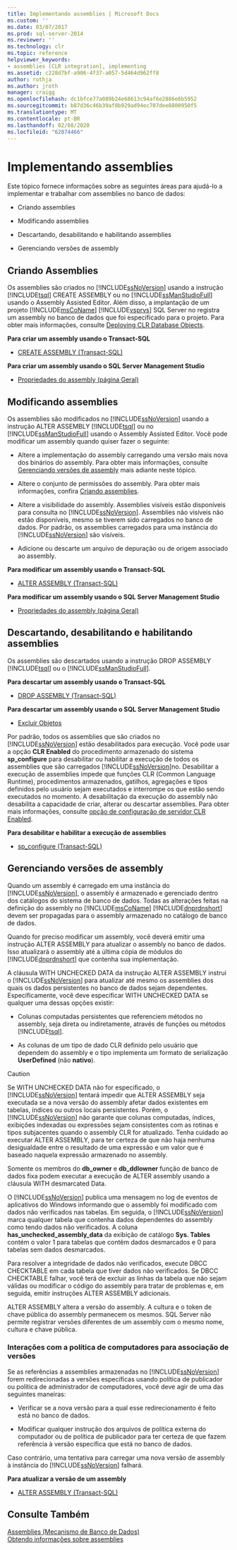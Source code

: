 ```yaml
---
title: Implementando assemblies | Microsoft Docs
ms.custom: ''
ms.date: 03/07/2017
ms.prod: sql-server-2014
ms.reviewer: ''
ms.technology: clr
ms.topic: reference
helpviewer_keywords:
- assemblies [CLR integration], implementing
ms.assetid: c228d7bf-a906-4f37-a057-5d464d962ff8
author: rothja
ms.author: jroth
manager: craigg
ms.openlocfilehash: dc1bfce77a089b24e68613c94af6e2886e6b5952
ms.sourcegitcommit: b87d36c46b39af8b929ad94ec707dee8800950f5
ms.translationtype: MT
ms.contentlocale: pt-BR
ms.lasthandoff: 02/08/2020
ms.locfileid: "62874466"
---
```

# <a name="implementing-assemblies"></a>Implementando assemblies
  Este tópico fornece informações sobre as seguintes áreas para ajudá-lo a implementar e trabalhar com assemblies no banco de dados:  
  
-   Criando assemblies  
  
-   Modificando assemblies  
  
-   Descartando, desabilitando e habilitando assemblies  
  
-   Gerenciando versões de assembly  
  
## <a name="creating-assemblies"></a>Criando Assemblies  
 Os assemblies são criados no [!INCLUDE[ssNoVersion](../../includes/ssnoversion-md.md)] usando a instrução [!INCLUDE[tsql](../../includes/tsql-md.md)] CREATE ASSEMBLY ou no [!INCLUDE[ssManStudioFull](../../includes/ssmanstudiofull-md.md)] usando o Assembly Assisted Editor. Além disso, a implantação de um projeto [!INCLUDE[msCoName](../../includes/msconame-md.md)] [!INCLUDE[vsprvs](../../includes/vsprvs-md.md)] SQL Server no registra um assembly no banco de dados que foi especificado para o projeto. Para obter mais informações, consulte [Deploying CLR Database Objects](deploying-clr-database-objects.md).  
  
 **Para criar um assembly usando o Transact-SQL**  
  
-   [CREATE ASSEMBLY &#40;Transact-SQL&#41;](/sql/t-sql/statements/create-assembly-transact-sql)  
  
 **Para criar um assembly usando o SQL Server Management Studio**  
  
-   [Propriedades do assembly &#40;página Geral&#41;](assemblies-properties.md)  
  
## <a name="modifying-assemblies"></a>Modificando assemblies  
 Os assemblies são modificados no [!INCLUDE[ssNoVersion](../../includes/ssnoversion-md.md)] usando a instrução ALTER ASSEMBLY [!INCLUDE[tsql](../../includes/tsql-md.md)] ou no [!INCLUDE[ssManStudioFull](../../includes/ssmanstudiofull-md.md)] usando o Assembly Assisted Editor. Você pode modificar um assembly quando quiser fazer o seguinte:  
  
-   Altere a implementação do assembly carregando uma versão mais nova dos binários do assembly. Para obter mais informações, consulte [Gerenciando versões de assembly](#_managing) mais adiante neste tópico.  
  
-   Altere o conjunto de permissões do assembly. Para obter mais informações, confira [Criando assemblies](../../relational-databases/clr-integration/assemblies-designing.md).  
  
-   Altere a visibilidade do assembly. Assemblies visíveis estão disponíveis para consulta no [!INCLUDE[ssNoVersion](../../includes/ssnoversion-md.md)]. Assemblies não visíveis não estão disponíveis, mesmo se tiverem sido carregados no banco de dados. Por padrão, os assemblies carregados para uma instância do [!INCLUDE[ssNoVersion](../../includes/ssnoversion-md.md)] são visíveis.  
  
-   Adicione ou descarte um arquivo de depuração ou de origem associado ao assembly.  
  
 **Para modificar um assembly usando o Transact-SQL**  
  
-   [ALTER ASSEMBLY &#40;Transact-SQL&#41;](/sql/t-sql/statements/alter-assembly-transact-sql)  
  
 **Para modificar um assembly usando o SQL Server Management Studio**  
  
-   [Propriedades do assembly &#40;página Geral&#41;](assemblies-properties.md)  
  
## <a name="dropping-disabling-and-enabling-assemblies"></a>Descartando, desabilitando e habilitando assemblies  
 Os assemblies são descartados usando a instrução DROP ASSEMBLY [!INCLUDE[tsql](../../includes/tsql-md.md)] ou o [!INCLUDE[ssManStudioFull](../../includes/ssmanstudiofull-md.md)].  
  
 **Para descartar um assembly usando o Transact-SQL**  
  
-   [DROP ASSEMBLY &#40;Transact-SQL&#41;](/sql/t-sql/statements/drop-assembly-transact-sql)  
  
 **Para descartar um assembly usando o SQL Server Management Studio**  
  
-   [Excluir Objetos](../../ssms/object/delete-objects.md)  
  
 Por padrão, todos os assemblies que são criados no [!INCLUDE[ssNoVersion](../../includes/ssnoversion-md.md)] estão desabilitados para execução. Você pode usar a opção **CLR Enabled** do procedimento armazenado do sistema **sp_configure** para desabilitar ou habilitar a execução de todos os assemblies que são carregados [!INCLUDE[ssNoVersion](../../includes/ssnoversion-md.md)]no. Desabilitar a execução de assemblies impede que funções CLR (Common Language Runtime), procedimentos armazenados, gatilhos, agregações e tipos definidos pelo usuário sejam executados e interrompe os que estão sendo executados no momento. A desabilitação da execução do assembly não desabilita a capacidade de criar, alterar ou descartar assemblies. Para obter mais informações, consulte [opção de configuração de servidor CLR Enabled](../../database-engine/configure-windows/clr-enabled-server-configuration-option.md).  
  
 **Para desabilitar e habilitar a execução de assemblies**  
  
-   [sp_configure &#40;Transact-SQL&#41;](/sql/relational-databases/system-stored-procedures/sp-configure-transact-sql)  
  
##  <a name="_managing"></a>Gerenciando versões de assembly  
 Quando um assembly é carregado em uma instância do [!INCLUDE[ssNoVersion](../../includes/ssnoversion-md.md)], o assembly é armazenado e gerenciado dentro dos catálogos do sistema de banco de dados. Todas as alterações feitas na definição do assembly no [!INCLUDE[msCoName](../../includes/msconame-md.md)] [!INCLUDE[dnprdnshort](../../includes/dnprdnshort-md.md)] devem ser propagadas para o assembly armazenado no catálogo de banco de dados.  
  
 Quando for preciso modificar um assembly, você deverá emitir uma instrução ALTER ASSEMBLY para atualizar o assembly no banco de dados. Isso atualizará o assembly até a última cópia de módulos do [!INCLUDE[dnprdnshort](../../includes/dnprdnshort-md.md)] que contenha sua implementação.  
  
 A cláusula WITH UNCHECKED DATA da instrução ALTER ASSEMBLY instrui o [!INCLUDE[ssNoVersion](../../includes/ssnoversion-md.md)] para atualizar até mesmo os assemblies dos quais os dados persistentes no banco de dados sejam dependentes. Especificamente, você deve especificar WITH UNCHECKED DATA se qualquer uma dessas opções existir:  
  
-   Colunas computadas persistentes que referenciem métodos no assembly, seja direta ou indiretamente, através de funções ou métodos [!INCLUDE[tsql](../../includes/tsql-md.md)].  
  
-   As colunas de um tipo de dado CLR definido pelo usuário que dependem do assembly e o tipo implementa um formato de serialização **UserDefined** (não **nativo**).  
  
> [!CAUTION]  
>  Se WITH UNCHECKED DATA não for especificado, o [!INCLUDE[ssNoVersion](../../includes/ssnoversion-md.md)] tentará impedir que ALTER ASSEMBLY seja executada se a nova versão do assembly afetar dados existentes em tabelas, índices ou outros locais persistentes. Porém, o [!INCLUDE[ssNoVersion](../../includes/ssnoversion-md.md)] não garante que colunas computadas, índices, exibições indexadas ou expressões sejam consistentes com as rotinas e tipos subjacentes quando o assembly CLR for atualizado. Tenha cuidado ao executar ALTER ASSEMBLY, para ter certeza de que não haja nenhuma desigualdade entre o resultado de uma expressão e um valor que é baseado naquela expressão armazenado no assembly.  
  
 Somente os membros do **db_owner** e **db_ddlowner** função de banco de dados fixa podem executar a execução de ALTER assembly usando a cláusula WITH desmarcated Data.  
  
 O [!INCLUDE[ssNoVersion](../../includes/ssnoversion-md.md)] publica uma mensagem no log de eventos de aplicativos do Windows informando que o assembly foi modificado com dados não verificados nas tabelas. Em seguida, o [!INCLUDE[ssNoVersion](../../includes/ssnoversion-md.md)] marca qualquer tabela que contenha dados dependentes do assembly como tendo dados não verificados. A coluna **has_unchecked_assembly_data** da exibição de catálogo **Sys. Tables** contém o valor 1 para tabelas que contêm dados desmarcados e 0 para tabelas sem dados desmarcados.  
  
 Para resolver a integridade de dados não verificados, execute DBCC CHECKTABLE em cada tabela que tiver dados não verificados. Se DBCC CHECKTABLE falhar, você terá de excluir as linhas da tabela que não sejam válidas ou modificar o código do assembly para tratar de problemas e, em seguida, emitir instruções ALTER ASSEMBLY adicionais.  
  
 ALTER ASSEMBLY altera a versão do assembly. A cultura e o token de chave pública do assembly permanecem os mesmos. SQL Server não permite registrar versões diferentes de um assembly com o mesmo nome, cultura e chave pública.  
  
### <a name="interactions-with-computer-wide-policy-for-version-binding"></a>Interações com a política de computadores para associação de versões  
 Se as referências a assemblies armazenadas no [!INCLUDE[ssNoVersion](../../includes/ssnoversion-md.md)] forem redirecionadas a versões específicas usando política de publicador ou política de administrador de computadores, você deve agir de uma das seguintes maneiras:  
  
-   Verificar se a nova versão para a qual esse redirecionamento é feito está no banco de dados.  
  
-   Modificar qualquer instrução dos arquivos de política externa do computador ou de política de publicador para ter certeza de que fazem referência à versão específica que está no banco de dados.  
  
 Caso contrário, uma tentativa para carregar uma nova versão de assembly à instância do [!INCLUDE[ssNoVersion](../../includes/ssnoversion-md.md)] falhará.  
  
 **Para atualizar a versão de um assembly**  
  
-   [ALTER ASSEMBLY &#40;Transact-SQL&#41;](/sql/t-sql/statements/alter-assembly-transact-sql)  
  
## <a name="see-also"></a>Consulte Também  
 [Assemblies &#40;Mecanismo de Banco de Dados&#41;](../../relational-databases/clr-integration/assemblies-database-engine.md)   
 [Obtendo informações sobre assemblies](../../relational-databases/clr-integration/assemblies-getting-information.md)  
  
  
